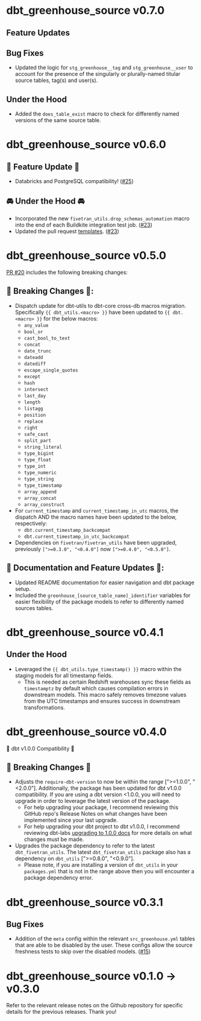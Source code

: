 # dbt_greenhouse_source v0.7.0
## Feature Updates

## Bug Fixes
- Updated the logic for `stg_greenhouse__tag` and `stg_greenhouse__user` to account for the presence of the singularly or plurally-named titular source tables, tag(s) and user(s).

## Under the Hood
- Added the `does_table_exist` macro to check for differently named versions of the same source table.

# dbt_greenhouse_source v0.6.0
## 🎉 Feature Update 🎉
- Databricks and PostgreSQL compatibility! ([#25](https://github.com/fivetran/dbt_greenhouse_source/pull/25))

## 🚘 Under the Hood 🚘
- Incorporated the new `fivetran_utils.drop_schemas_automation` macro into the end of each Buildkite integration test job. ([#23](https://github.com/fivetran/dbt_greenhouse_source/pull/23))
- Updated the pull request [templates](/.github). ([#23](https://github.com/fivetran/dbt_greenhouse_source/pull/23))

# dbt_greenhouse_source v0.5.0
[PR #20](https://github.com/fivetran/dbt_greenhouse_source/pull/20) includes the following breaking changes:
## 🚨 Breaking Changes 🚨:
- Dispatch update for dbt-utils to dbt-core cross-db macros migration. Specifically `{{ dbt_utils.<macro> }}` have been updated to `{{ dbt.<macro> }}` for the below macros:
    - `any_value`
    - `bool_or`
    - `cast_bool_to_text`
    - `concat`
    - `date_trunc`
    - `dateadd`
    - `datediff`
    - `escape_single_quotes`
    - `except`
    - `hash`
    - `intersect`
    - `last_day`
    - `length`
    - `listagg`
    - `position`
    - `replace`
    - `right`
    - `safe_cast`
    - `split_part`
    - `string_literal`
    - `type_bigint`
    - `type_float`
    - `type_int`
    - `type_numeric`
    - `type_string`
    - `type_timestamp`
    - `array_append`
    - `array_concat`
    - `array_construct`
- For `current_timestamp` and `current_timestamp_in_utc` macros, the dispatch AND the macro names have been updated to the below, respectively:
    - `dbt.current_timestamp_backcompat`
    - `dbt.current_timestamp_in_utc_backcompat`
- Dependencies on `fivetran/fivetran_utils` have been upgraded, previously `[">=0.3.0", "<0.4.0"]` now `[">=0.4.0", "<0.5.0"]`.

## 🎉 Documentation and Feature Updates 🎉:
- Updated README documentation for easier navigation and dbt package setup.
- Included the `greenhouse_[source_table_name]_identifier` variables for easier flexibility of the package models to refer to differently named sources tables.

# dbt_greenhouse_source v0.4.1
## Under the Hood
- Leveraged the `{{ dbt_utils.type_timestamp() }}` macro within the staging models for all timestamp fields. 
  - This is needed as certain Redshift warehouses sync these fields as `timestamptz` by default which causes compilation errors in downstream models. This macro safely removes timezone values from the UTC timestamps and ensures success in downstream transformations.
# dbt_greenhouse_source v0.4.0
🎉 dbt v1.0.0 Compatibility 🎉
## 🚨 Breaking Changes 🚨
- Adjusts the `require-dbt-version` to now be within the range [">=1.0.0", "<2.0.0"]. Additionally, the package has been updated for dbt v1.0.0 compatibility. If you are using a dbt version <1.0.0, you will need to upgrade in order to leverage the latest version of the package.
  - For help upgrading your package, I recommend reviewing this GitHub repo's Release Notes on what changes have been implemented since your last upgrade.
  - For help upgrading your dbt project to dbt v1.0.0, I recommend reviewing dbt-labs [upgrading to 1.0.0 docs](https://docs.getdbt.com/docs/guides/migration-guide/upgrading-to-1-0-0) for more details on what changes must be made.
- Upgrades the package dependency to refer to the latest `dbt_fivetran_utils`. The latest `dbt_fivetran_utils` package also has a dependency on `dbt_utils` [">=0.8.0", "<0.9.0"].
  - Please note, if you are installing a version of `dbt_utils` in your `packages.yml` that is not in the range above then you will encounter a package dependency error.

# dbt_greenhouse_source v0.3.1

## Bug Fixes
- Addition of the `meta` config within the relevant `src_greenhouse.yml` tables that are able to be disabled by the user. These configs allow the source freshness tests to skip over the disabled models. ([#15](https://github.com/fivetran/dbt_greenhouse_source/pull/15))

# dbt_greenhouse_source v0.1.0 -> v0.3.0
Refer to the relevant release notes on the Github repository for specific details for the previous releases. Thank you!

